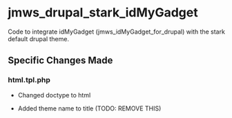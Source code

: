 # jmws_drupal_stark_idMyGadget

Code to integrate idMyGadget (jmws_idMyGadget_for_drupal) with the stark default drupal theme.

## Specific Changes Made

### html.tpl.php

* Changed doctype to html

* Added theme name to title (TODO: REMOVE THIS)


